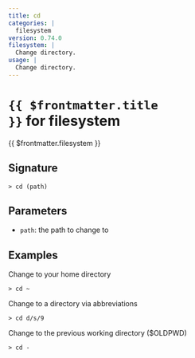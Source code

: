 ```yaml
---
title: cd
categories: |
  filesystem
version: 0.74.0
filesystem: |
  Change directory.
usage: |
  Change directory.
---
```


# <code>{{ $frontmatter.title }}</code> for filesystem

<div class='command-title'>{{ $frontmatter.filesystem }}</div>

## Signature

```> cd (path)```

## Parameters

 -  `path`: the path to change to

## Examples

Change to your home directory
```shell
> cd ~
```

Change to a directory via abbreviations
```shell
> cd d/s/9
```

Change to the previous working directory ($OLDPWD)
```shell
> cd -
```
